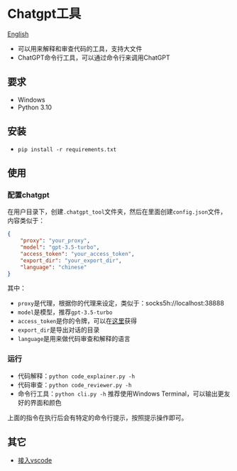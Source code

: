 # Chatgpt工具

[English](./readme.md)

- 可以用来解释和审查代码的工具，支持大文件
- ChatGPT命令行工具，可以通过命令行来调用ChatGPT

## 要求

- Windows
- Python 3.10

## 安装

- `pip install -r requirements.txt`

## 使用

### 配置chatgpt

在用户目录下，创建`.chatgpt_tool`文件夹，然后在里面创建`config.json`文件，内容类似于：

```json
{
    "proxy": "your_proxy",
    "model": "gpt-3.5-turbo",
    "access_token": "your_access_token",
    "export_dir": "your_export_dir",
    "language": "chinese"
}
```

其中：

- `proxy`是代理，根据你的代理来设定，类似于：socks5h://localhost:38888
- `model`是模型，推荐`gpt-3.5-turbo`
- `access_token`是你的令牌，可以在[这里](https://chat.openai.com/api/auth/session)获得
- `export_dir`是导出对话的目录
- `language`是用来做代码审查和解释的语言


### 运行

- 代码解释：`python code_explainer.py -h`
- 代码审查：`python code_reviewer.py -h`
- 命令行工具：`python cli.py -h` 推荐使用Windows Terminal，可以输出更友好的界面和颜色

上面的指令在执行后会有特定的命令行提示，按照提示操作即可。

## 其它

- [接入vscode](./vscode_zh.md)
